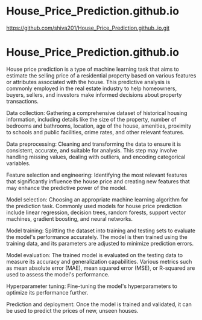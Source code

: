 # House_Price_Prediction.github.io

https://github.com/shiva201/House_Price_Prediction.github..io.git

# House_Price_Prediction.github.io

House price prediction is a type of machine learning task that aims to estimate the selling price of a residential property based on various features or attributes associated with the house. This predictive analysis is commonly employed in the real estate industry to help homeowners, buyers, sellers, and investors make informed decisions about property transactions.

Data collection: Gathering a comprehensive dataset of historical housing information, including details like the size of the property, number of bedrooms and bathrooms, location, age of the house, amenities, proximity to schools and public facilities, crime rates, and other relevant features.

Data preprocessing: Cleaning and transforming the data to ensure it is consistent, accurate, and suitable for analysis. This step may involve handling missing values, dealing with outliers, and encoding categorical variables.

Feature selection and engineering: Identifying the most relevant features that significantly influence the house price and creating new features that may enhance the predictive power of the model.

Model selection: Choosing an appropriate machine learning algorithm for the prediction task. Commonly used models for house price prediction include linear regression, decision trees, random forests, support vector machines, gradient boosting, and neural networks.

Model training: Splitting the dataset into training and testing sets to evaluate the model's performance accurately. The model is then trained using the training data, and its parameters are adjusted to minimize prediction errors.

Model evaluation: The trained model is evaluated on the testing data to measure its accuracy and generalization capabilities. Various metrics such as mean absolute error (MAE), mean squared error (MSE), or R-squared are used to assess the model's performance.

Hyperparameter tuning: Fine-tuning the model's hyperparameters to optimize its performance further.

Prediction and deployment: Once the model is trained and validated, it can be used to predict the prices of new, unseen houses.

